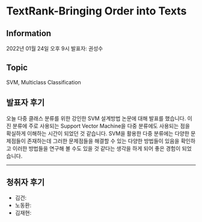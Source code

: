 # TextRank-Bringing Order into Texts

## Information
2022년 01월 24일 오후 9시 발표자: 권성수

## Topic
SVM, Multiclass Classification

## 발표자 후기
오늘 다중 클래스 분류를 위한 강인한 SVM 설계방법 논문에 대해 발표를 했습니다. 
이진 분류에 주로 사용되는 Support Vector Machine을 다중 분류에도 사용되는 점을 확실하게 이해하는 시간이 되었던 것 같습니다. SVM을 활용한 다중 분류에는 다양한 문제점들이 존재하는데 그러한 문제점들을 해결할 수 있는 다양한 방법들이 있음을 확인하고 이러한 방법들을 연구해 볼 수도 있을 것 같다는 생각을 하게 되어 좋은 경험이 되었습니다.

---
## 청취자 후기
- 김건: 
- 노동환:
- 김재현:

